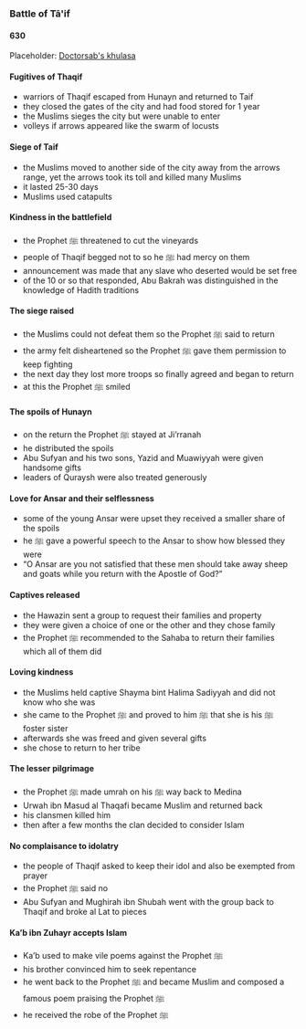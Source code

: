### Battle of Tā'if
#### 630

Placeholder: [Doctorsab's khulasa](../khulasa/doctorsab-chapter-20)

#### Fugitives of Thaqif
- warriors of Thaqif escaped from Hunayn and returned to Taif
- they closed the gates of the city and had food stored for 1 year
- the Muslims sieges the city but were unable to enter
- volleys if arrows appeared like the swarm of locusts

#### Siege of Taif
- the Muslims moved to another side of the city away from the arrows range, yet the arrows took its toll and killed many Muslims
- it lasted 25-30 days
- Muslims used catapults

#### Kindness in the battlefield
- the Prophet ﷺ threatened to cut the vineyards
- people of Thaqif begged not to so he ﷺ had mercy on them
- announcement was made that any slave who deserted would be set free
- of the 10 or so that responded, Abu Bakrah was distinguished in the knowledge of Hadith traditions

#### The siege raised
- the Muslims could not defeat them so the Prophet ﷺ said to return
- the army felt disheartened so the Prophet ﷺ gave them permission to keep fighting
- the next day they lost more troops so finally agreed and began to return
- at this the Prophet ﷺ smiled

#### The spoils of Hunayn
- on the return the Prophet ﷺ stayed at Ji’rranah
- he distributed the spoils
- Abu Sufyan and his two sons, Yazid and Muawiyyah were given handsome gifts
- leaders of Quraysh were also treated generously

#### Love for Ansar and their selflessness
- some of the young Ansar were upset they received a smaller share of the spoils
- he ﷺ gave a powerful speech to the Ansar to show how blessed they were
- “O Ansar are you not satisfied that these men should take away sheep and goats while you return with the Apostle of God?”

#### Captives released
- the Hawazin sent a group to request their families and property
- they were given a choice of one or the other and they chose family
- the Prophet ﷺ recommended to the Sahaba to return their families which all of them did

#### Loving kindness
- the Muslims held captive Shayma bint Halima Sadiyyah and did not know who she was
- she came to the Prophet ﷺ and proved to him ﷺ that she is his ﷺ foster sister
- afterwards she was freed and given several gifts
- she chose to return to her tribe

#### The lesser pilgrimage
- the Prophet ﷺ made umrah on his ﷺ way back to Medina
- Urwah ibn Masud al Thaqafi became Muslim and returned back
- his clansmen killed him
- then after a few months the clan decided to consider Islam

#### No complaisance to idolatry
- the people of Thaqif asked to keep their idol and also be exempted from prayer
- the Prophet ﷺ said no
- Abu Sufyan and Mughirah ibn Shubah went with the group back to Thaqif and broke al Lat to pieces

#### Ka’b ibn Zuhayr accepts Islam
- Ka’b used to make vile poems against the Prophet ﷺ
- his brother convinced him to seek repentance
- he went back to the Prophet ﷺ and became Muslim and composed a famous poem praising the Prophet ﷺ
- he received the robe of the Prophet ﷺ
